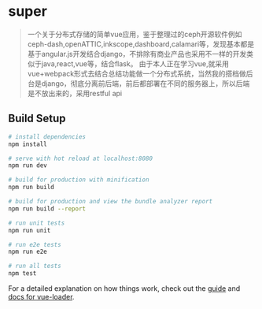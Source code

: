 # super

> 一个关于分布式存储的简单vue应用，鉴于整理过的ceph开源软件例如ceph-dash,openATTIC,inkscope,dashboard,calamari等，发现基本都是基于angular.js开发结合django，不排除有商业产品也采用不一样的开发类似于java,react,vue等，结合flask。
> 由于本人正在学习vue,就采用vue+webpack形式去结合总结功能做一个分布式系统，当然我的搭档做后台是django，彻底分离前后端，前后都部署在不同的服务器上，所以后端是不放出来的，采用restful api

## Build Setup

``` bash
# install dependencies
npm install

# serve with hot reload at localhost:8080
npm run dev

# build for production with minification
npm run build

# build for production and view the bundle analyzer report
npm run build --report

# run unit tests
npm run unit

# run e2e tests
npm run e2e

# run all tests
npm test
```

For a detailed explanation on how things work, check out the [guide](http://vuejs-templates.github.io/webpack/) and [docs for vue-loader](http://vuejs.github.io/vue-loader).
